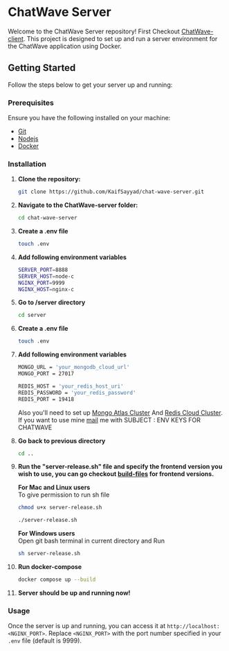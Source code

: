 # ChatWave Server

Welcome to the ChatWave Server repository! First Checkout [ChatWave-client](https://github.com/KaifSayyad/chat-wave-client). This project is designed to set up and run a server environment for the ChatWave application using Docker.

## Getting Started

Follow the steps below to get your server up and running:

### Prerequisites

Ensure you have the following installed on your machine:
- [Git](https://git-scm.com/downloads)
- [Nodejs](https://nodejs.org/en/download/package-manager)
- [Docker](https://www.docker.com/products/docker-desktop)


### Installation

1. **Clone the repository:**

    ```sh
    git clone https://github.com/KaifSayyad/chat-wave-server.git
    ```

2. **Navigate to the ChatWave-server folder:**

    ```sh
    cd chat-wave-server
    ```

4. **Create a .env file**
   ```sh
   touch .env
   ```

5. **Add following environment variables**
    ```sh
    SERVER_PORT=8888
    SERVER_HOST=node-c
    NGINX_PORT=9999
    NGINX_HOST=nginx-c
    ```

6. **Go to /server directory**
    ```sh
    cd server
    ```

7. **Create a .env file**
    ```sh
    touch .env
    ```

8. **Add following environment variables**

    ```sh
    MONGO_URL = 'your_mongodb_cloud_url'
    MONGO_PORT = 27017

    REDIS_HOST = 'your_redis_host_uri'
    REDIS_PASSWORD = 'your_redis_password'
    REDIS_PORT = 19418
    ```

    Also you'll need to set up [Mongo Atlas Cluster](https://www.mongodb.com/products/platform/atlas-database) And [Redis Cloud Cluster](https://redis.io/try-free/). 
    If you want to use mine [mail](kaifalisayyad@gmail.com) me with SUBJECT : ENV KEYS FOR CHATWAVE

9. **Go back to previous directory**
    ```sh
    cd ..
    ```

10. **Run the "server-release.sh" file and specify the frontend version you wish to use, you can go checkout [build-files](https://github.com/KaifSayyad/chat-wave-client-build-files) for frontend versions.**


    **For Mac and Linux users** <br>
        To give permission to run sh file
    ```sh
    chmod u+x server-release.sh
    ```

    ```sh
    ./server-release.sh
    ```

    **For Windows users** <br>
        Open git bash terminal in current directory and Run
    ```sh
    sh server-release.sh
    ```

11. **Run docker-compose**

    ```sh
    docker compose up --build
    ```

12. **Server should be up and running now!**
   

### Usage

Once the server is up and running, you can access it at `http://localhost:<NGINX_PORT>`. Replace `<NGINX_PORT>` with the port number specified in your `.env` file (default is 9999).

